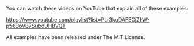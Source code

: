 You can watch these videos on YouTube that explain all of these examples:

https://www.youtube.com/playlist?list=PLr3kuDAFECjZhW-p56BoVB7SubdUHBVQT

All examples have been released under The MIT License.